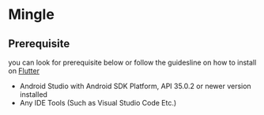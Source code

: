 # Mingle
## Prerequisite
you can look for prerequisite below or follow the guidesline on how to install on [Flutter](https://docs.flutter.dev/get-started/install?_gl=1*1iugrnp*_ga*NzkzOTU4MjUuMTczODkwNTkwNQ..*_ga_04YGWK0175*MTczOTUzMzUzMC4zLjEuMTczOTUzMzUzNS4wLjAuMA..)
- Android Studio with Android SDK Platform, API 35.0.2 or newer version installed
- Any IDE Tools (Such as Visual Studio Code Etc.)
  


